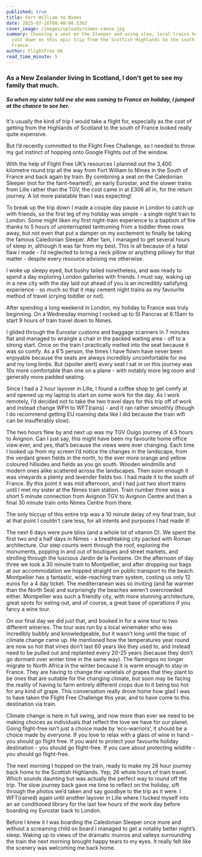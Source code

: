 ```yaml
---
published: true
title: Fort William to Nimes
date: 2025-07-16T08:40:08.536Z
cover_image: /images/uploads/nimes-canva.jpg
summary: Choosing a seat on the Sleeper and using slow, local trains keeps the
  cost down on this epic trip from the Scottish Highlands to the south of
  France.
author: FlightFree UK
read_time_minute: 5
---
```

### A﻿s a New Zealander living in Scotland, I don't get to see my family that much. 

##### So when my sister told me she was coming to France on holiday, I jumped at the chance to see her. 

It's usually the kind of trip I would take a flight for, especially as the cost of getting from the Highlands of Scotland to the south of France looked really quite expensive.

But I’d recently committed to the Flight Free Challenge, so I needed to throw my gut instinct of hopping onto Google Flights out of the window. 

With the help of Flight Free UK’s resources I planned out the 3,400 kilometre round trip all the way from Fort William to Nîmes in the South of France and back again by train. By combining a seat on the Caledonian Sleeper (not for the faint-hearted!), an early Eurostar, and the slower trains from Lille rather than the TGV, the cost came in at £306 all in, for the return journey. A lot more palatable than I was expecting!

To break up the trip down I made a couple day pause in London to catch up with friends, so the first leg of my holiday was simple - a single night train to London. Some might liken my first night-train experience to a baptism of fire thanks to 5 hours of uninterrupted tantruming from a toddler three rows away, but not even that put a damper on my excitement to finally be taking the famous Caledonian Sleeper. After 1am, I managed to get several hours of sleep in, although it was far from my best. This is all because of a fatal flaw I made - I’d neglected to bring a neck pillow or anything pillowy for that matter - despite every resource advising me otherwise. 

I woke up sleepy eyed, but bushy tailed nonetheless, and was ready to spend a day exploring London galleries with friends. I must say, waking up in a new city with the day laid out ahead of you is an incredibly satisfying experience - so much so that it may cement night trains as my favourite method of travel (crying toddler or not).

After spending a long weekend in London, my holiday to France was truly beginning. On a Wednesday morning I rocked up to St Pancras at 6:15am to start 9 hours of train travel down to Nimes. 

I glided through the Eurostar customs and baggage scanners in 7 minutes flat and managed to wrangle a chair in the packed waiting area - off to a strong start. Once on the train I practically melted into the seat because it was so comfy. As a 6’5 person, the times I have flown have never been enjoyable because the seats are always incredibly uncomfortable for me and my long limbs. But (spoiler alert) every seat I sat in on this journey was 10x more comfortable than one on a plane - with notably more leg room and generally more padded seating. 

Since I had a 2 hour layover in Lille, I found a coffee shop to get comfy at and opened up my laptop to start on some work for the day. As I work remotely, I’d decided not to take the two travel days for this trip off of work and instead change WFH to WFT(rains) - and it ran rather smoothly (though I do recommend getting EU roaming data like I did because the train wifi can be insufferably slow). 

The two hours flew by and next up was my TGV Ouigo journey of 4.5 hours to Avignon. Can I just say, this might have been my favourite home office view ever, and yes, that’s because the views were ever changing. Each time I looked up from my screen I’d notice the changes in the landscape, from the verdant green fields in the north, to the ever more orange and yellow coloured hillsides and fields as you go south. Wooden windmills and modern ones alike scattered across the landscapes. Then soon enough it was vineyards a plenty and lavender fields too. I had made it to the south of France. By this point it was mid afternoon, and I had just two short trains until I met my sister at the Nimes train station. Train number three was a short 5 minute connection from Avignon TGV to Avignon Centre and then a final 30 minute train onto Nimes Centre from there. 

The only hiccup of this entire trip was a 10 minute delay of my final train, but at that point I couldn’t care less, for all intents and purposes I had made it!

The next 6 days were pure bliss (and a whole lot of vitamin D). We spent the first two and a half days in Nimes - a breathtaking city packed with Roman architecture. Our step counts went through the roof, exploring the monuments, popping in and out of boutiques and street markets, and strolling through the luscious Jardin de la Fontaine. On the afternoon of day three we took a 30 minute train to Montpellier, and after dropping our bags at our accommodation we hopped straight on public transport to the beach. Montpellier has a fantastic, wide-reaching tram system, costing us only 12 euros for a 4 day ticket. The mediterranean was so inviting (and far warmer than the North Sea) and surprisingly the beaches weren’t overcrowded either. Montpellier was such a friendly city, with more stunning architecture, great spots for eating out, and of course, a great base of operations if you fancy a wine tour. 

On our final day we did just that, and booked in for a wine tour to two different wineries. The tour was run by a local winemaker who was incredibly bubbly and knowledgeable, but it wasn’t long until the topic of climate change came up. He mentioned how the temperatures year round are now so hot that vines don’t last 60 years like they used to, and instead need to be pulled out and replanted every 20-25 years (because they don’t go dormant over winter time in the same way). The flamingos no longer migrate to North Africa in the winter because it is warm enough to stay in France. They are having to change the varietals of grapes that they plant to be ones that are suitable for the changing climate, but soon may be facing the reality of having to farm entirely different crops due to it being too hot for any kind of grape. This conversation really drove home how glad I was to have taken the Flight Free Challenge this year, and to have come to this destination via train. 

Climate change is here in full swing, and now more than ever we need to be making choices as individuals that reflect the love we have for our planet. Going flight-free isn’t just a choice made by ‘eco-warriors’, it should be a choice made by everyone. If you love to relax with a glass of wine in hand - you should go flight free. If you want to protect your favourite holiday destination - you should go flight-free. If you care about protecting wildlife - you should go flight-free. 

The next morning I hopped on the train, ready to make my 26 hour journey back home to the Scottish Highlands. Yep, 26 whole hours of train travel. Which sounds daunting but was actually the perfect way to round off the trip. The slow journey back gave me time to reflect on the holiday, sift through the photos we’d taken and say goodbye to the trip as it were. I WFT(rained) again until another layover in Lille where I tucked myself into an air conditioned library for the last few hours of the work day before boarding my Eurostar back to London. 

Before I knew it I was boarding the Caledonian Sleeper once more and without a screaming child on board I managed to get a notably better night’s sleep. Waking up to views of the dramatic munros and valleys surrounding the train the next morning brought happy tears to my eyes. It really felt like the scenery was welcoming me back home.